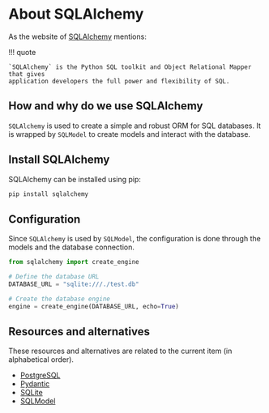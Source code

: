 # About SQLAlchemy

As the website of [SQLAlchemy](https://www.sqlalchemy.org/) mentions:

!!! quote

    `SQLAlchemy` is the Python SQL toolkit and Object Relational Mapper that gives
    application developers the full power and flexibility of SQL.

## How and why do we use SQLAlchemy

`SQLAlchemy` is used to create a simple and robust ORM for SQL databases. It is
wrapped by `SQLModel` to create models and interact with the database.

## Install SQLAlchemy

SQLAlchemy can be installed using pip:

```bash
pip install sqlalchemy
```

## Configuration

Since `SQLAlchemy` is used by `SQLModel`, the configuration is done through the
models and the database connection.

```python
from sqlalchemy import create_engine

# Define the database URL
DATABASE_URL = "sqlite:///./test.db"

# Create the database engine
engine = create_engine(DATABASE_URL, echo=True)
```

## Resources and alternatives

These resources and alternatives are related to the current item (in
alphabetical order).

- [PostgreSQL](./about-postgresql.md)
- [Pydantic](./about-pydantic.md)
- [SQLite](./about-sqlite.md)
- [SQLModel](./about-sqlmodel.md)
